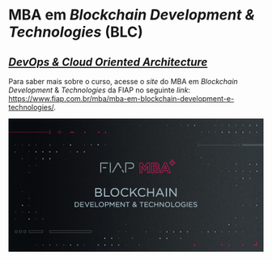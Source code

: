 # MBA em *Blockchain Development & Technologies* (BLC)

## [*DevOps & Cloud Oriented Architecture*](https://github.com/josecastillolema/fiap/tree/master/blc/devops)

Para saber mais sobre o curso, acesse o *site* do MBA em *Blockchain Development* & *Technologies* da FIAP no seguinte *link*: https://www.fiap.com.br/mba/mba-em-blockchain-development-e-technologies/.

![FIAP MBA](/img/blockchain1.png)
